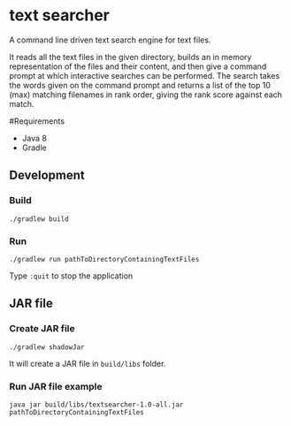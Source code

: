 # text searcher

A command line driven text search engine for text files.   

It reads all the text files in the given directory, builds an in memory representation of the files and their content, and then give a command prompt at which interactive searches can be performed.
The search takes the words given on the command prompt and returns a list of the top 10 (max) matching filenames in rank order, giving the rank score against each match. 

#Requirements
* Java 8
* Gradle

## Development
### Build
```
./gradlew build
```
### Run
```
./gradlew run pathToDirectoryContainingTextFiles
```
Type `:quit` to stop the application

## JAR file
### Create JAR file
```
./gradlew shadowJar
```
It will create a JAR file in `build/libs` folder.
### Run JAR file example
```
java ­jar build/libs/textsearcher-1.0-all.jar pathToDirectoryContainingTextFiles
```

